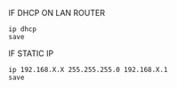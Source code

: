 IF DHCP ON LAN ROUTER
```
ip dhcp
save
```

IF STATIC IP <ip> <netmask> <gw>
```
ip 192.168.X.X 255.255.255.0 192.168.X.1
save
```